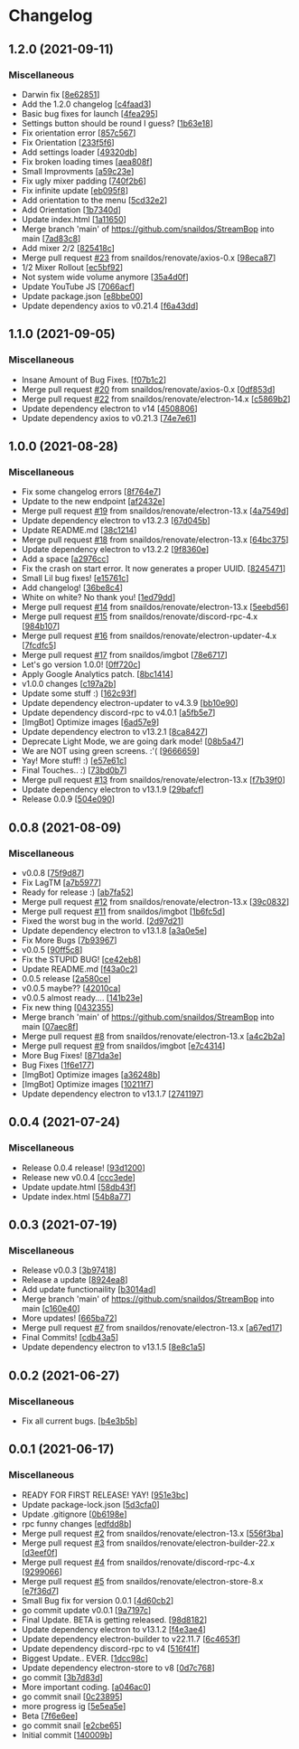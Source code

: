 # Changelog

<a name="1.2.0"></a>
## 1.2.0 (2021-09-11)

### Miscellaneous

-  Darwin fix [[8e62851](https://github.com/snaildos/StreamBop/commit/8e62851fad9fd0e80124d7ebc2098f892dcb1a5b)]
-  Add the 1.2.0 changelog [[c4faad3](https://github.com/snaildos/StreamBop/commit/c4faad3bfcfc220b7fe730800337821f79a3374d)]
-  Basic bug fixes for launch [[4fea295](https://github.com/snaildos/StreamBop/commit/4fea295e3ba0a6f240a20aafddcd9705fa1a0f09)]
-  Settings button should be round I guess? [[1b63e18](https://github.com/snaildos/StreamBop/commit/1b63e1889dca8a4109f5981bd9251d8eb25daabf)]
-  Fix orientation error [[857c567](https://github.com/snaildos/StreamBop/commit/857c5674aace0d3b396ad43b2586055335668582)]
-  Fix Orientation [[233f5f6](https://github.com/snaildos/StreamBop/commit/233f5f6155f5b01eca1f798def583c92394940b1)]
-  Add settings loader [[49320db](https://github.com/snaildos/StreamBop/commit/49320dba9022ce4b380796ac75ef37ce37a12ee7)]
-  Fix broken loading times [[aea808f](https://github.com/snaildos/StreamBop/commit/aea808fb77ad81db3843d776bb4a9ba4d0db4752)]
-  Small Improvments [[a59c23e](https://github.com/snaildos/StreamBop/commit/a59c23e6b736147c5cfc53061d6361a594a91cb1)]
-  Fix ugly mixer padding [[740f2b6](https://github.com/snaildos/StreamBop/commit/740f2b62fb52b716d9053d6c6b282114821e8a16)]
-  Fix infinite update [[eb095f8](https://github.com/snaildos/StreamBop/commit/eb095f85e3b05e1494d1cd6c3a6e15b4c80119be)]
-  Add orientation to the menu [[5cd32e2](https://github.com/snaildos/StreamBop/commit/5cd32e2f89c0971fafa9305a1fd5d49463418254)]
-  Add Orientation [[1b7340d](https://github.com/snaildos/StreamBop/commit/1b7340d35319fc166aa41a387a0a525bab48b1ab)]
-  Update index.html [[1a11650](https://github.com/snaildos/StreamBop/commit/1a11650df018bfe5d1f417a1a1616695dea97189)]
-  Merge branch &#x27;main&#x27; of https://github.com/snaildos/StreamBop into main [[7ad83c8](https://github.com/snaildos/StreamBop/commit/7ad83c8badb7f152315be45f23457766291b3357)]
-  Add mixer 2/2 [[825418c](https://github.com/snaildos/StreamBop/commit/825418cc40bb298271182d884f04e6f7fd8e5965)]
-  Merge pull request [#23](https://github.com/snaildos/StreamBop/issues/23) from snaildos/renovate/axios-0.x [[98eca87](https://github.com/snaildos/StreamBop/commit/98eca871258451654ed31bca49c65b3a9edb621f)]
-  1/2 Mixer Rollout [[ec5bf92](https://github.com/snaildos/StreamBop/commit/ec5bf9200e2530eec212f8270279176602be3ae9)]
-  Not system wide volume anymore [[35a4d0f](https://github.com/snaildos/StreamBop/commit/35a4d0f9e3e11d7935a006d3d3cd2b9399cf5a15)]
-  Update YouTube JS [[7066acf](https://github.com/snaildos/StreamBop/commit/7066acfd884db156074c943c183decc49bc82baf)]
-  Update package.json [[e8bbe00](https://github.com/snaildos/StreamBop/commit/e8bbe002a37002e0ec0f30ca20db21e7fed9dd66)]
-  Update dependency axios to v0.21.4 [[f6a43dd](https://github.com/snaildos/StreamBop/commit/f6a43dd6c6f2344f14ff4b1a5823d2ff141871f5)]


<a name="1.1.0"></a>
## 1.1.0 (2021-09-05)

### Miscellaneous

-  Insane Amount of Bug Fixes. [[f07b1c2](https://github.com/snaildos/StreamBop/commit/f07b1c23d4df629eaa6c48c108e689b6d4a88432)]
-  Merge pull request [#20](https://github.com/snaildos/StreamBop/issues/20) from snaildos/renovate/axios-0.x [[0df853d](https://github.com/snaildos/StreamBop/commit/0df853d3cb3b6c4a717c15b1fbb755220a57c4d9)]
-  Merge pull request [#22](https://github.com/snaildos/StreamBop/issues/22) from snaildos/renovate/electron-14.x [[c5869b2](https://github.com/snaildos/StreamBop/commit/c5869b25f212d724ab83cdf632f7d426b6260364)]
-  Update dependency electron to v14 [[4508806](https://github.com/snaildos/StreamBop/commit/45088069c6c35b76b7395db770d5c686ce5bebca)]
-  Update dependency axios to v0.21.3 [[74e7e61](https://github.com/snaildos/StreamBop/commit/74e7e61d5a2a34f8857dcb62e22f3307bb82a680)]


<a name="1.0.0"></a>
## 1.0.0 (2021-08-28)

### Miscellaneous

-  Fix some changelog errors [[8f764e7](https://github.com/snaildos/StreamBop/commit/8f764e7b2bc2f21a9303ad1c715a929922dd7add)]
-  Update to the new endpoint [[af2432e](https://github.com/snaildos/StreamBop/commit/af2432ec7aaed9cf7ec43339b287eb3e44d7ccef)]
-  Merge pull request [#19](https://github.com/snaildos/StreamBop/issues/19) from snaildos/renovate/electron-13.x [[4a7549d](https://github.com/snaildos/StreamBop/commit/4a7549dabfa97bcf5114d0ed6052148fa7157a67)]
-  Update dependency electron to v13.2.3 [[67d045b](https://github.com/snaildos/StreamBop/commit/67d045b3297f63dc2c5f88f5e6e45f549fcc3120)]
-  Update README.md [[38c1214](https://github.com/snaildos/StreamBop/commit/38c12146d1f1987b282fe9ed745defa932d3df01)]
-  Merge pull request [#18](https://github.com/snaildos/StreamBop/issues/18) from snaildos/renovate/electron-13.x [[64bc375](https://github.com/snaildos/StreamBop/commit/64bc375734eadde98177f6733d1c3e997a240c59)]
-  Update dependency electron to v13.2.2 [[9f8360e](https://github.com/snaildos/StreamBop/commit/9f8360ead03ecb4d6ecab5a37b6874490c9ed277)]
-  Add a space [[a2976cc](https://github.com/snaildos/StreamBop/commit/a2976cc8e061ad211c8043b1070b4b0df822a7a8)]
-  Fix the crash on start error. It now generates a proper UUID. [[8245471](https://github.com/snaildos/StreamBop/commit/82454713358a2ea64da359a0895de3458e9f1e65)]
-  Small Lil bug fixes! [[e15761c](https://github.com/snaildos/StreamBop/commit/e15761c5952a7b7fa5f85013f77df76b38cc7011)]
-  Add changelog! [[36be8c4](https://github.com/snaildos/StreamBop/commit/36be8c4abd4a7a3340455fb597bc92d2b315e0b7)]
-  White on white? No thank you! [[1ed79dd](https://github.com/snaildos/StreamBop/commit/1ed79dd06e41fe3eb041fdbd4bbf16917d800df2)]
-  Merge pull request [#14](https://github.com/snaildos/StreamBop/issues/14) from snaildos/renovate/electron-13.x [[5eebd56](https://github.com/snaildos/StreamBop/commit/5eebd56c7e1cf068471e8df0e380b20f6f12e108)]
-  Merge pull request [#15](https://github.com/snaildos/StreamBop/issues/15) from snaildos/renovate/discord-rpc-4.x [[984b107](https://github.com/snaildos/StreamBop/commit/984b1070b6824fbac2c2f01a5366d80426e9359c)]
-  Merge pull request [#16](https://github.com/snaildos/StreamBop/issues/16) from snaildos/renovate/electron-updater-4.x [[7fcdfc5](https://github.com/snaildos/StreamBop/commit/7fcdfc5d3c8d5b25f6e30dc9307d46df99843a1b)]
-  Merge pull request [#17](https://github.com/snaildos/StreamBop/issues/17) from snaildos/imgbot [[78e6717](https://github.com/snaildos/StreamBop/commit/78e671793fb9d6a93cfaac3576a7b5550e642154)]
-  Let&#x27;s go version 1.0.0! [[0ff720c](https://github.com/snaildos/StreamBop/commit/0ff720c29663f8172bfe22364cc29fcf0843a71d)]
-  Apply Google Analytics patch. [[8bc1414](https://github.com/snaildos/StreamBop/commit/8bc1414124acee3923e66f909d49dd8796c1f8ea)]
-  v1.0.0 changes [[c197a2b](https://github.com/snaildos/StreamBop/commit/c197a2bd8a6cc7658f539f819ccba76929681f26)]
-  Update some stuff :) [[162c93f](https://github.com/snaildos/StreamBop/commit/162c93f691af137150d7d85c66e10e5e06443e10)]
-  Update dependency electron-updater to v4.3.9 [[bb10e90](https://github.com/snaildos/StreamBop/commit/bb10e906581d16deddddf884f67b6e462210347b)]
-  Update dependency discord-rpc to v4.0.1 [[a5fb5e7](https://github.com/snaildos/StreamBop/commit/a5fb5e73d94d0cee02ec8ec05b8ec2ed2fc935db)]
-  [ImgBot] Optimize images [[6ad57e9](https://github.com/snaildos/StreamBop/commit/6ad57e9e98ef60ddb18b667958328dc83f5d4663)]
-  Update dependency electron to v13.2.1 [[8ca8427](https://github.com/snaildos/StreamBop/commit/8ca84279e17e5a02669d977edf23768c79bf1ac7)]
-  Deprecate Light Mode, we are going dark mode! [[08b5a47](https://github.com/snaildos/StreamBop/commit/08b5a4727c032a8e5ce0aa68dd031477ee2db4c6)]
-  We are NOT using green screens. :&#x27;( [[9666659](https://github.com/snaildos/StreamBop/commit/96666595c646f34b9dea756e0d7e46a6f32a3c9f)]
-  Yay! More stuff! :) [[e57e61c](https://github.com/snaildos/StreamBop/commit/e57e61cc14859c49040270e3bf190d9941610246)]
-  Final Touches.. :) [[73bd0b7](https://github.com/snaildos/StreamBop/commit/73bd0b76924c2268de89fb6c8d1f3b6acaa1dac2)]
-  Merge pull request [#13](https://github.com/snaildos/StreamBop/issues/13) from snaildos/renovate/electron-13.x [[f7b39f0](https://github.com/snaildos/StreamBop/commit/f7b39f02197aab052b9930d9cbdf31525267d314)]
-  Update dependency electron to v13.1.9 [[29bafcf](https://github.com/snaildos/StreamBop/commit/29bafcf5b49003aa059f662939c3802ac2c98d5f)]
-  Release 0.0.9 [[504e090](https://github.com/snaildos/StreamBop/commit/504e0901301b20d2de2017c1ffb0b487bd922882)]


<a name="0.0.8"></a>
## 0.0.8 (2021-08-09)

### Miscellaneous

-  v0.0.8 [[75f9d87](https://github.com/snaildos/StreamBop/commit/75f9d87d5ca9a011e31b8a6c6d4b906c977e7812)]
-  Fix LagTM [[a7b5977](https://github.com/snaildos/StreamBop/commit/a7b5977bb4cbbd70a4bf9b3ade01015b334fc302)]
-  Ready for release :) [[ab7fa52](https://github.com/snaildos/StreamBop/commit/ab7fa52553c5d21d202e823c0db97ddf915fc974)]
-  Merge pull request [#12](https://github.com/snaildos/StreamBop/issues/12) from snaildos/renovate/electron-13.x [[39c0832](https://github.com/snaildos/StreamBop/commit/39c083276a8612aad9dd8fb3f41a4ca69dd979a7)]
-  Merge pull request [#11](https://github.com/snaildos/StreamBop/issues/11) from snaildos/imgbot [[1b6fc5d](https://github.com/snaildos/StreamBop/commit/1b6fc5d0f73a4dde0f331937f556f20dae503883)]
-  Fixed the worst bug in the world. [[2d97d21](https://github.com/snaildos/StreamBop/commit/2d97d216706e5c42836b3b58f89d8a6de9755034)]
-  Update dependency electron to v13.1.8 [[a3a0e5e](https://github.com/snaildos/StreamBop/commit/a3a0e5e638a839ac98a6d368bba0fbc08a926574)]
-  Fix More Bugs [[7b93967](https://github.com/snaildos/StreamBop/commit/7b93967ebb2cc23982e3e4aec3deba63a630d131)]
-  v0.0.5 [[90ff5c8](https://github.com/snaildos/StreamBop/commit/90ff5c811e104c9b484aaf768f8cb24f41429b14)]
-  Fix the STUPID BUG! [[ce42eb8](https://github.com/snaildos/StreamBop/commit/ce42eb8527347f2bbe8980a855bfb346bc83c25a)]
-  Update README.md [[f43a0c2](https://github.com/snaildos/StreamBop/commit/f43a0c20512ffe33af87cd644d5b1889fc2bddfc)]
-  0.0.5 release [[2a580ce](https://github.com/snaildos/StreamBop/commit/2a580ce8968ec631513312cf35a10ebfad1d57de)]
-  v0.0.5 maybe?? [[42010ca](https://github.com/snaildos/StreamBop/commit/42010ca53482b954724e771af86ce61f18fbb9b0)]
-  v0.0.5 almost ready.... [[141b23e](https://github.com/snaildos/StreamBop/commit/141b23efe626d990bc10f58e6fde1e79392c3e1d)]
-  Fix new thing [[0432355](https://github.com/snaildos/StreamBop/commit/0432355cc001fdc7724443d7359a59e7d8899f0d)]
-  Merge branch &#x27;main&#x27; of https://github.com/snaildos/StreamBop into main [[07aec8f](https://github.com/snaildos/StreamBop/commit/07aec8f43609179a5ae422902a7537f845ee4c66)]
-  Merge pull request [#8](https://github.com/snaildos/StreamBop/issues/8) from snaildos/renovate/electron-13.x [[a4c2b2a](https://github.com/snaildos/StreamBop/commit/a4c2b2a8960c1b379a0542ac25d9b436cff64cc5)]
-  Merge pull request [#9](https://github.com/snaildos/StreamBop/issues/9) from snaildos/imgbot [[e7c4314](https://github.com/snaildos/StreamBop/commit/e7c43149245f3fbf8eddf65d8e27601a0ce1b986)]
-  More Bug Fixes! [[871da3e](https://github.com/snaildos/StreamBop/commit/871da3e9e4784b0b6a8d9cfb926a0e915d51638f)]
-  Bug Fixes [[1f6e177](https://github.com/snaildos/StreamBop/commit/1f6e177ffce292aba230e4a1e598d36cce66676d)]
-  [ImgBot] Optimize images [[a36248b](https://github.com/snaildos/StreamBop/commit/a36248bafa94a5ed3e5c79cca044bebc1fbda19d)]
-  [ImgBot] Optimize images [[10211f7](https://github.com/snaildos/StreamBop/commit/10211f7c0af87e1922c86d4fda85ba19b2f79581)]
-  Update dependency electron to v13.1.7 [[2741197](https://github.com/snaildos/StreamBop/commit/27411970cadf254ea0504bb55ac6277b1e5dc37f)]


<a name="0.0.4"></a>
## 0.0.4 (2021-07-24)

### Miscellaneous

-  Release 0.0.4 release! [[93d1200](https://github.com/snaildos/StreamBop/commit/93d1200df2463dde259c5178bf0d56087ba6572d)]
-  Release new v0.0.4 [[ccc3ede](https://github.com/snaildos/StreamBop/commit/ccc3edecf0b035841296a75825567602854edd8b)]
-  Update update.html [[58db43f](https://github.com/snaildos/StreamBop/commit/58db43f893ea57e18e45674a85efae7a710455b4)]
-  Update index.html [[54b8a77](https://github.com/snaildos/StreamBop/commit/54b8a77bdee213cd755560a3e98787f9d7bba8d5)]


<a name="0.0.3"></a>
## 0.0.3 (2021-07-19)

### Miscellaneous

-  Release v0.0.3 [[3b97418](https://github.com/snaildos/StreamBop/commit/3b97418ec4e9a5162d0946c41154539b0e9fd231)]
-  Release a update [[8924ea8](https://github.com/snaildos/StreamBop/commit/8924ea8f406467a086f513bc1ee0289d50902ece)]
-  Add update functionaility [[b3014ad](https://github.com/snaildos/StreamBop/commit/b3014ad36fb91ab1b70556cb9e677023c10d1db8)]
-  Merge branch &#x27;main&#x27; of https://github.com/snaildos/StreamBop into main [[c160e40](https://github.com/snaildos/StreamBop/commit/c160e40eec543b0c37b152124c00b3d43e53021c)]
-  More updates! [[665ba72](https://github.com/snaildos/StreamBop/commit/665ba723c7c123716296d714cf937c86118b8f09)]
-  Merge pull request [#7](https://github.com/snaildos/StreamBop/issues/7) from snaildos/renovate/electron-13.x [[a67ed17](https://github.com/snaildos/StreamBop/commit/a67ed1783a4a1b6c6a5ab2bf14d487bdc8c5e9c6)]
-  Final Commits! [[cdb43a5](https://github.com/snaildos/StreamBop/commit/cdb43a5fa666de56fae22dfcdd1e8a42c9fa7916)]
-  Update dependency electron to v13.1.5 [[8e8c1a5](https://github.com/snaildos/StreamBop/commit/8e8c1a5e0f43c59a1b584603441a12c67a955bf9)]


<a name="0.0.2"></a>
## 0.0.2 (2021-06-27)

### Miscellaneous

-  Fix all current bugs. [[b4e3b5b](https://github.com/snaildos/StreamBop/commit/b4e3b5b9d9e760f20013e2e8cdeb75b14e96c433)]


<a name="0.0.1"></a>
## 0.0.1 (2021-06-17)

### Miscellaneous

-  READY FOR FIRST RELEASE! YAY! [[951e3bc](https://github.com/snaildos/StreamBop/commit/951e3bc8648b5e41a427033462184e09ff449eee)]
-  Update package-lock.json [[5d3cfa0](https://github.com/snaildos/StreamBop/commit/5d3cfa00d114ac4acacaf0e16c11d6af211aabf4)]
-  Update .gitignore [[0b6198e](https://github.com/snaildos/StreamBop/commit/0b6198ec6699bfdac63a0aaeea1511c32c760c80)]
-  rpc funny changes [[edfdd8b](https://github.com/snaildos/StreamBop/commit/edfdd8bef1785cd71c631c62f233194f71907f8a)]
-  Merge pull request [#2](https://github.com/snaildos/StreamBop/issues/2) from snaildos/renovate/electron-13.x [[556f3ba](https://github.com/snaildos/StreamBop/commit/556f3baf75c8508ca7643c1e9f92159e64f5d93c)]
-  Merge pull request [#3](https://github.com/snaildos/StreamBop/issues/3) from snaildos/renovate/electron-builder-22.x [[d3eef0f](https://github.com/snaildos/StreamBop/commit/d3eef0f7dd43e4d27ee5dbc8fe387977e9d2269e)]
-  Merge pull request [#4](https://github.com/snaildos/StreamBop/issues/4) from snaildos/renovate/discord-rpc-4.x [[9299066](https://github.com/snaildos/StreamBop/commit/92990662f12af8ad838cc6adcc46f7b17821f50e)]
-  Merge pull request [#5](https://github.com/snaildos/StreamBop/issues/5) from snaildos/renovate/electron-store-8.x [[e7f36d7](https://github.com/snaildos/StreamBop/commit/e7f36d7d7170feb9de70b23827915085a3c89709)]
-  Small Bug fix for version 0.0.1 [[4d60cb2](https://github.com/snaildos/StreamBop/commit/4d60cb2a78b0b61a47f39431c7a39754c93fc402)]
-  go commit update v0.0.1 [[9a7197c](https://github.com/snaildos/StreamBop/commit/9a7197cde2e8d6dd37a84fe0bfbb99a72a05cc7e)]
-  Final Update. BETA is getting released. [[98d8182](https://github.com/snaildos/StreamBop/commit/98d8182be87a938eef1b77bf5c5499b0a923ab37)]
-  Update dependency electron to v13.1.2 [[f4e3ae4](https://github.com/snaildos/StreamBop/commit/f4e3ae4c5ebf647925a557f264729be61a938abb)]
-  Update dependency electron-builder to v22.11.7 [[6c4653f](https://github.com/snaildos/StreamBop/commit/6c4653f3959ac33bd0219f3b13faf0c560483df2)]
-  Update dependency discord-rpc to v4 [[516f41f](https://github.com/snaildos/StreamBop/commit/516f41fde9f168a92a722a7861c27faee92b8583)]
-  Biggest Update.. EVER. [[1dcc98c](https://github.com/snaildos/StreamBop/commit/1dcc98c378191642357c7e484823aa973755e0f5)]
-  Update dependency electron-store to v8 [[0d7c768](https://github.com/snaildos/StreamBop/commit/0d7c768fd138327c666a4aefd785de6a7d4e5306)]
-  go commit [[3b7d83d](https://github.com/snaildos/StreamBop/commit/3b7d83de9255aefac36573ef3adee3d7940f728c)]
-  More important coding. [[a046ac0](https://github.com/snaildos/StreamBop/commit/a046ac03479477dc289ae83c2c36bb8cf2f3f8b0)]
-  go commit snail [[0c23895](https://github.com/snaildos/StreamBop/commit/0c238959350ab436a7cbd8045f501a30bce32cc4)]
-  more progress ig [[5e5ea5e](https://github.com/snaildos/StreamBop/commit/5e5ea5e1ed95ec0b9bdcf513d51b51589785c570)]
-  Beta [[7f6e6ee](https://github.com/snaildos/StreamBop/commit/7f6e6ee19572e8707e1a40397ac15cdd0f816695)]
-  go commit snail [[e2cbe65](https://github.com/snaildos/StreamBop/commit/e2cbe654cb0d04bd77e90a15816ef8bbe4ac9aaf)]
-  Initial commit [[140009b](https://github.com/snaildos/StreamBop/commit/140009bb8a893367007e75a7dc7eaea7f9e48b08)]


